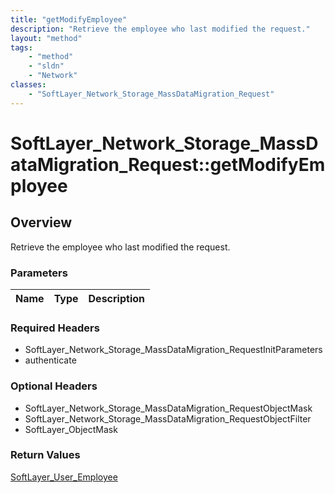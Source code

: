 ```yaml
---
title: "getModifyEmployee"
description: "Retrieve the employee who last modified the request."
layout: "method"
tags:
    - "method"
    - "sldn"
    - "Network"
classes:
    - "SoftLayer_Network_Storage_MassDataMigration_Request"
---
```

# SoftLayer_Network_Storage_MassDataMigration_Request::getModifyEmployee
## Overview 
Retrieve the employee who last modified the request.

### Parameters 
|Name | Type | Description |
| --- | --- | --- |


### Required Headers
* SoftLayer_Network_Storage_MassDataMigration_RequestInitParameters
* authenticate

### Optional Headers
* SoftLayer_Network_Storage_MassDataMigration_RequestObjectMask
* SoftLayer_Network_Storage_MassDataMigration_RequestObjectFilter
* SoftLayer_ObjectMask

### Return Values
<a href='/reference/datatypes/SoftLayer_User_Employee'>SoftLayer_User_Employee </a>

